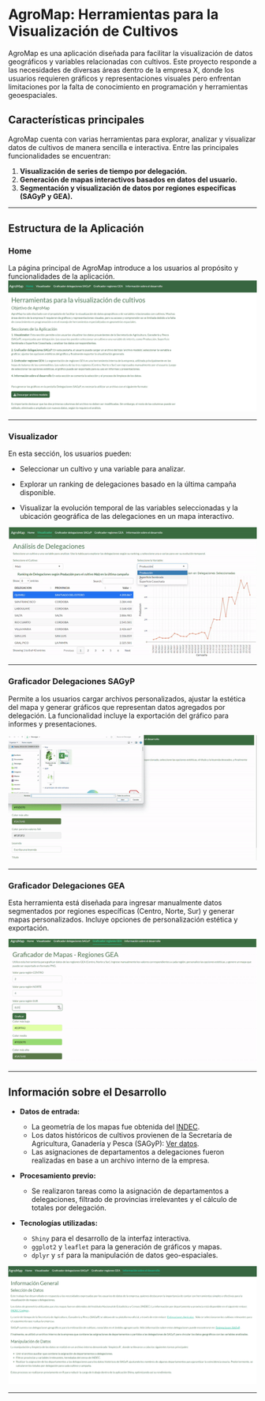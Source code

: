 # **AgroMap: Herramientas para la Visualización de Cultivos**

AgroMap es una aplicación diseñada para facilitar la visualización de datos geográficos y variables relacionadas con cultivos. Este proyecto responde a las necesidades de diversas áreas dentro de la empresa X, donde los usuarios requieren gráficos y representaciones visuales pero enfrentan limitaciones por la falta de conocimiento en programación y herramientas geoespaciales.

## **Características principales**
AgroMap cuenta con varias herramientas para explorar, analizar y visualizar datos de cultivos de manera sencilla e interactiva. Entre las principales funcionalidades se encuentran:

1. **Visualización de series de tiempo por delegación.**
2. **Generación de mapas interactivos basados en datos del usuario.**
3. **Segmentación y visualización de datos por regiones específicas (SAGyP y GEA).**

---

## **Estructura de la Aplicación**

### **Home**

La página principal de AgroMap introduce a los usuarios al propósito y funcionalidades de la aplicación. 
![Home](recursos_README/home.png)

---

### **Visualizador**

En esta sección, los usuarios pueden:

- Seleccionar un cultivo y una variable para analizar.

- Explorar un ranking de delegaciones basado en la última campaña disponible.

- Visualizar la evolución temporal de las variables seleccionadas y la ubicación geográfica de las delegaciones en un mapa interactivo.

![Visualizador](recursos_README/visualizador.gif)

---

### **Graficador Delegaciones SAGyP**
Permite a los usuarios cargar archivos personalizados, ajustar la estética del mapa y generar gráficos que representan datos agregados por delegación. La funcionalidad incluye la exportación del gráfico para informes y presentaciones.

![Graficador Delegaciones SAGyP](recursos_README/sagyp.gif)

---

### **Graficador Delegaciones GEA**
Esta herramienta está diseñada para ingresar manualmente datos segmentados por regiones específicas (Centro, Norte, Sur) y generar mapas personalizados. Incluye opciones de personalización estética y exportación.

![Graficador Delegaciones GEA](recursos_README/gea.gif)

---

## **Información sobre el Desarrollo**

- **Datos de entrada:**
  - La geometría de los mapas fue obtenida del [INDEC](https://www.indec.gob.ar/indec/web/Institucional-Indec-Codgeo).
  - Los datos históricos de cultivos provienen de la Secretaría de Agricultura, Ganadería y Pesca (SAGyP): [Ver datos](https://datosestimaciones.magyp.gob.ar/reportes.php?reporte=Estimaciones).
  - Las asignaciones de departamentos a delegaciones fueron realizadas en base a un archivo interno de la empresa.

- **Procesamiento previo:**
  - Se realizaron tareas como la asignación de departamentos a delegaciones, filtrado de provincias irrelevantes y el cálculo de totales por delegación.

- **Tecnologías utilizadas:**
  - `Shiny` para el desarrollo de la interfaz interactiva.
  - `ggplot2` y `leaflet` para la generación de gráficos y mapas.
  - `dplyr` y `sf` para la manipulación de datos geo-espaciales.

![Desarrollo](recursos_README/info.png)

---

